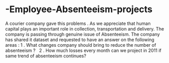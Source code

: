 # -Employee-Absenteeism-projects
A courier company gave this problems . As we appreciate that human capital plays an important role in collection, transportation and delivery. The company is passing through genuine issue of Absenteeism. The company has shared it dataset and requested to have an answer on the following areas : 1 . What changes company should bring to reduce the number of absenteeism ?   2 . How much losses every month can we project in 2011 if same trend of absenteeism continues?
